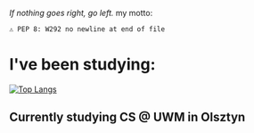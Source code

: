 *If nothing goes right, go left.*
my motto:
```
⚠️ PEP 8: W292 no newline at end of file 
```

# I've been studying:
[![Top Langs](https://github-readme-stats.vercel.app/api/top-langs/?username=nexter0)](https://github.com/anuraghazra/github-readme-stats)
 
## Currently studying CS @ UWM in Olsztyn
